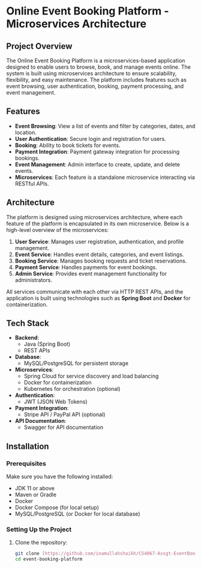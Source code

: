 # Online Event Booking Platform - Microservices Architecture

## Project Overview

The Online Event Booking Platform is a microservices-based application designed to enable users to browse, book, and manage events online. The system is built using microservices architecture to ensure scalability, flexibility, and easy maintenance. The platform includes features such as event browsing, user authentication, booking, payment processing, and event management.

## Features

- **Event Browsing**: View a list of events and filter by categories, dates, and location.
- **User Authentication**: Secure login and registration for users.
- **Booking**: Ability to book tickets for events.
- **Payment Integration**: Payment gateway integration for processing bookings.
- **Event Management**: Admin interface to create, update, and delete events.
- **Microservices**: Each feature is a standalone microservice interacting via RESTful APIs.

## Architecture

The platform is designed using microservices architecture, where each feature of the platform is encapsulated in its own microservice. Below is a high-level overview of the microservices:

1. **User Service**: Manages user registration, authentication, and profile management.
2. **Event Service**: Handles event details, categories, and event listings.
3. **Booking Service**: Manages booking requests and ticket reservations.
4. **Payment Service**: Handles payments for event bookings.
5. **Admin Service**: Provides event management functionality for administrators.

All services communicate with each other via HTTP REST APIs, and the application is built using technologies such as **Spring Boot** and **Docker** for containerization.

## Tech Stack

- **Backend**: 
  - Java (Spring Boot)
  - REST APIs
- **Database**:
  - MySQL/PostgreSQL for persistent storage
- **Microservices**:
  - Spring Cloud for service discovery and load balancing
  - Docker for containerization
  - Kubernetes for orchestration (optional)
- **Authentication**:
  - JWT (JSON Web Tokens)
- **Payment Integration**:
  - Stripe API / PayPal API (optional)
- **API Documentation**:
  - Swagger for API documentation

## Installation

### Prerequisites

Make sure you have the following installed:

- JDK 11 or above
- Maven or Gradle
- Docker
- Docker Compose (for local setup)
- MySQL/PostgreSQL (or Docker for local database)

### Setting Up the Project

1. Clone the repository:

   ```bash
   git clone [https://github.com/inamullahshaikh/CS4067-Assgt-EventBooking-22i0857-InamUllahShaikh-repo.git]
   cd event-booking-platform
